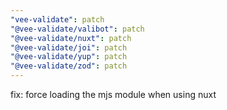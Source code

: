 ```yaml
---
"vee-validate": patch
"@vee-validate/valibot": patch
"@vee-validate/nuxt": patch
"@vee-validate/joi": patch
"@vee-validate/yup": patch
"@vee-validate/zod": patch
---
```


fix: force loading the mjs module when using nuxt
